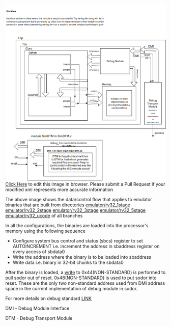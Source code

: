 ![Overview](images/overview.png)
[Click Here](https://www.draw.io/?title=overview.xml&url=https://raw.githubusercontent.com/librecores/riscv-sodor/master/doc/overview.xml) to edit this image in browser. Please submit a Pull Request if your modified xml represents more accurate information

The above image shows the data/control flow that applies to emulator binaries that are built from directories [emulator/rv32_1stage](https://github.com/librecores/riscv-sodor/tree/master/emulator/rv32_1stage) [emulator/rv32_2stage](https://github.com/librecores/riscv-sodor/tree/master/emulator/rv32_2stage) [emulator/rv32_3stage](https://github.com/librecores/riscv-sodor/tree/master/emulator/rv32_3stage) [emulator/rv32_5stage](https://github.com/librecores/riscv-sodor/tree/master/emulator/rv32_5stage) [emulator/rv32_ucode](https://github.com/librecores/riscv-sodor/tree/master/emulator/rv32_ucode) of all branches

In all the configurations, the binaries are loaded into the processor's memory using the following sequence 

* Configure system bus control and status (sbcs) register to set AUTOINCREMENT i.e. increment the address in sbaddress register on every access of sbdata0  
* Write the address where the binary is to be loaded into sbaddress  
* Write data i.e. binary in 32-bit chunks to the sbdata0 

After the binary is loaded, a [write](https://github.com/codelec/riscv-fesvr/blob/master/fesvr/dtm.cc#L499) to 0x44(NON-STANDARD) is performed to pull sodor out of reset. 0x48(NON-STANDARD) is used to put sodor into reset. These are the only two non-standard address used from DMI address space in the current implementation of debug module in sodor.  

For more details on debug standard [LINK](https://static.dev.sifive.com/riscv-debug-spec-0.13.f7f3277.pdf)

DMI - Debug Module Interface 

DTM - Debug Transport Module